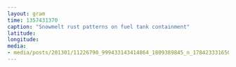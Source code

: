 ```yaml
---
layout: gram
time: 1357431370
caption: "Snowmelt rust patterns on fuel tank containment"
latitude: 
longitude: 
media:
- media/posts/201301/11226790_999433143414864_1809389845_n_17842333165000351.jpg
---
```

